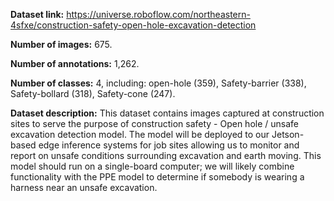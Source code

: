 **Dataset link:** https://universe.roboflow.com/northeastern-4sfxe/construction-safety-open-hole-excavation-detection

**Number of images:** 675.

**Number of annotations:** 1,262.

**Number of classes:** 4, including: open-hole (359), Safety-barrier (338), Safety-bollard (318), Safety-cone (247).

**Dataset description:** This dataset contains images captured at construction sites to serve the purpose of construction safety - Open hole / unsafe excavation detection model. The model will be deployed to our Jetson-based edge inference systems for job sites allowing us to monitor and report on unsafe conditions surrounding excavation and earth moving. This model should run on a single-board computer; we will likely combine functionality with the PPE model to determine if somebody is wearing a harness near an unsafe excavation.
